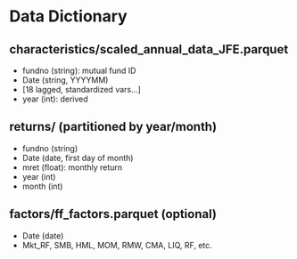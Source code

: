 # Data Dictionary

## characteristics/scaled_annual_data_JFE.parquet
- fundno (string): mutual fund ID
- Date (string, YYYYMM)
- [18 lagged, standardized vars...]
- year (int): derived

## returns/ (partitioned by year/month)
- fundno (string)
- Date (date, first day of month)
- mret (float): monthly return
- year (int)
- month (int)

## factors/ff_factors.parquet (optional)
- Date (date)
- Mkt_RF, SMB, HML, MOM, RMW, CMA, LIQ, RF, etc.
